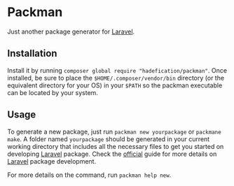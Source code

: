 # Packman

Just another package generator for [Laravel](https://laravel.com/).

## Installation

Install it by running `composer global require "hadefication/packman"`. Once installed, be sure to place the `$HOME/.composer/vendor/bin` directory (or the equivalent directory for your OS) in your `$PATH` so the packman executable can be located by your system.

## Usage

To generate a new package, just run `packman new yourpackage` or `packmane make`. A folder named `yourpackage` should be generated in your current working directory that includes all the necessary files to get you started on developing [Laravel](https://laravel.com/) package. Check the [official](https://laravel.com/docs/5.4/packages) guide for more details on [Laravel](https://laravel.com/) package development.

For more details on the command, run `packman help new`.
